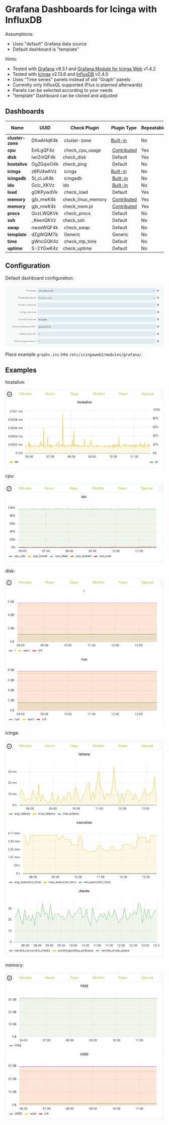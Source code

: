 # Grafana Dashboards for Icinga with InfluxDB

Assumptions:
* Uses "default" Grafana data source
* Default dashboard is "template"

Hints:
* Tested with [Grafana](https://grafana.com/grafana/) v9.3.1 and [Grafana Module for Icinga Web](https://github.com/Mikesch-mp/icingaweb2-module-grafana/) v1.4.2
* Tested with [Icinga](https://icinga.com/) v2.13.6 and [InfluxDB](https://www.influxdata.com/) v2.4.0
* Uses "Time series" panels instead of old "Graph" panels
* Currently only InfluxQL supported (Flux is planned afterwards)
* Panels can be selected according to your needs
* "template" Dashboard can be cloned and adjusted

## Dashboards 

| Name             | UUID      | Check Plugin       | Plugin Type                                                                                      | Repeatable | Suggested Panels |
| ---------------- | --------- | ------------------ | ------------------------------------------------------------------------------------------------ | ---------- | ---------------- |
| **cluster-zone** | DXwAHqK4k | cluster-zone       | [Built-in](https://icinga.com/docs/icinga-2/latest/doc/10-icinga-template-library/#cluster-zone) | No         | 1                |
| **cpu**          | EeILgQF4z | check_cpu_usage    | [Contributed](https://github.com/iamcheko/check_cpu_usage)                                       | Yes        | 1                |
| **disk**         | lwrZmQF4k | check_disk         | Default                                                                                          | Yes        | 1,2              |
| **hostalive**    | OgZGqwO4k | check_ping         | Default                                                                                          | No         | 1                |
| **icinga**       | z6PJ4wKVz | icinga             | [Built-in](https://icinga.com/docs/icinga-2/latest/doc/10-icinga-template-library/#icinga)       | No         | 3,4,9            |
| **icingadb**     | 5t_cLuK4k | icingadb           | [Built-in](https://icinga.com/docs/icinga-2/latest/doc/10-icinga-template-library/#icingadb)     | No         | 4                |
| **ido**          | Gclc_XKVz | ido                | [Built-in](https://icinga.com/docs/icinga-2/latest/doc/10-icinga-template-library/#ido)          | No         | 1,2              |
| **load**         | gOKPywdVk | check_load         | Default                                                                                          | Yes        | 1                |
| **memory**       | gjb_mwK4k | check_linux_memory | [Contributed](https://github.com/hugme/Nag_checks)                                               | Yes        | 4,1              |
| **memory**       | gjb_mwK4k | check_mem.pl       | [Contributed](https://github.com/justintime/nagios-plugins)                                      | Yes        | 2,4              |
| **procs**        | QvzLWQKVk | check_procs        | Default                                                                                          | No         | 1                |
| **ssh**          | _KeenQKVz | check_ssh          | Default                                                                                          | No         | 1                |
| **swap**         | nwseWQF4k | check_swap         | Default                                                                                          | No         | 1                |
| **template**     | dZgWQlM7b | Generic            | Generic                                                                                          | No         | 1                |
| **time**         | gWncGQK4z | check_ntp_time     | Default                                                                                          | No         | 1                |
| **uptime**       | S-2YGwK4z | check_uptime       | Default                                                                                          | No         | 1                |

## Configuration

Default dashboard configuration:

![template](./_images/configuration_template.png)

Place example `graphs.ini` into `/etc/icingaweb2/modules/grafana/`.

## Examples

hostalive:

![hostalive](./_images/example_hostalive.png)

cpu:

![cpu](./_images/example_cpu.png)

disk:

![disk](./_images/example_disk.png)

icinga:

![icinga](./_images/example_icinga.png)

memory:

![memory](./_images/example_memory.png)
